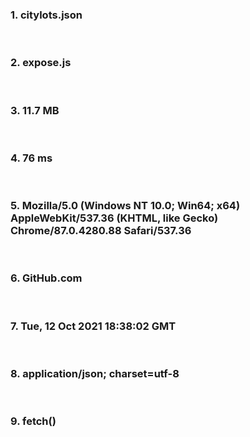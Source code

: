 ### 1. citylots.json
&nbsp;
### 2. expose.js
&nbsp;
### 3. 11.7 MB
&nbsp;
### 4. 76 ms
&nbsp;
### 5. Mozilla/5.0 (Windows NT 10.0; Win64; x64) AppleWebKit/537.36 (KHTML, like Gecko) Chrome/87.0.4280.88 Safari/537.36
&nbsp;
### 6. GitHub.com
&nbsp;
### 7. Tue, 12 Oct 2021 18:38:02 GMT
&nbsp;
### 8. application/json; charset=utf-8
&nbsp;
### 9. fetch()
&nbsp;